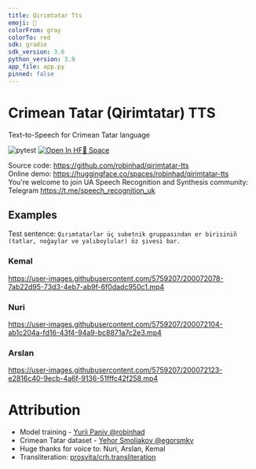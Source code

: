 ```yaml
---
title: Qirimtatar Tts
emoji: 🦀
colorFrom: gray
colorTo: red
sdk: gradio
sdk_version: 3.6
python_version: 3.9
app_file: app.py
pinned: false
---
```


# Crimean Tatar (Qirimtatar) TTS
Text-to-Speech for Crimean Tatar language

![pytest](https://github.com/robinhad/qirimtatar-tts/actions/workflows/tests.yml/badge.svg) [![Open In HF🤗 Space ](https://img.shields.io/badge/Open%20Demo-%F0%9F%A4%97%20Space-yellow)](https://huggingface.co/spaces/robinhad/qirimtatar-tts)

Source code: https://github.com/robinhad/qirimtatar-tts  
Online demo: https://huggingface.co/spaces/robinhad/qirimtatar-tts  
You're welcome to join UA Speech Recognition and Synthesis community: Telegram https://t.me/speech_recognition_uk  

## Examples
Test sentence:
`Qırımtatarlar üç subetnik gruppasından er birisiniñ (tatlar, noğaylar ve yalıboylular) öz şivesi bar.`  

### Kemal

https://user-images.githubusercontent.com/5759207/200072078-7ab22d95-73d3-4eb7-ab9f-6f0dadc950c1.mp4

### Nuri

https://user-images.githubusercontent.com/5759207/200072104-ab1c204a-fd16-43f4-94a9-bc8871a7c2e3.mp4

### Arslan

https://user-images.githubusercontent.com/5759207/200072123-e2816c40-9ecb-4a6f-9136-51fffc42f258.mp4

# Attribution

- Model training - [Yurii Paniv @robinhad](https://github.com/robinhad)   
- Crimean Tatar dataset - [Yehor Smoliakov @egorsmkv](https://github.com/egorsmkv)   
- Huge thanks for voice to: Nuri, Arslan, Kemal  
- Transliteration: [prosvita/crh.transliteration](https://github.com/prosvita/crh.transliteration)  

